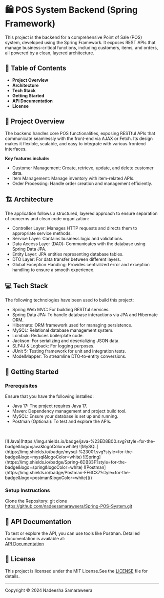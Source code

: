 # 🛍️ POS System Backend (Spring Framework)

This project is the backend for a comprehensive Point of Sale (POS) system, developed using the Spring Framework. It exposes REST APIs that manage business-critical functions, including customers, items, and orders, all powered by a clean, layered architecture.

## 📑 Table of Contents

* **Project Overview**
* **Architecture**
* **Tech Stack**
* **Getting Started**
* **API Documentation**
* **License**



## 🎯 Project Overview

The backend handles core POS functionalities, exposing RESTful APIs that communicate seamlessly with the front-end via AJAX or Fetch. Its design makes it flexible, scalable, and easy to integrate with various frontend interfaces.

**Key features include:**

* Customer Management: Create, retrieve, update, and delete customer data.
* Item Management: Manage inventory with item-related APIs.
* Order Processing: Handle order creation and management efficiently.

## 🏗️ Architecture

The application follows a structured, layered approach to ensure separation of concerns and clean code organization:

* Controller Layer: Manages HTTP requests and directs them to appropriate service methods.
* Service Layer: Contains business logic and validations.
* Data Access Layer (DAO): Communicates with the database using Spring Data JPA.
* Entity Layer: JPA entities representing database tables.
* DTO Layer: For data transfer between different layers.
* Global Exception Handling: Provides centralized error and exception handling to ensure a smooth experience.

## 💻 Tech Stack

The following technologies have been used to build this project:

* Spring Web MVC: For building RESTful services.
* Spring Data JPA: To handle database interactions via JPA and Hibernate ORM.
* Hibernate: ORM framework used for managing persistence.
* MySQL: Relational database management system.
* Lombok: Reduces boilerplate code.
* Jackson: For serializing and deserializing JSON data.
* SLF4J & Logback: For logging purposes.
* JUnit 5: Testing framework for unit and integration tests.
* ModelMapper: To streamline DTO-to-entity conversions.


## 🚀 Getting Started

### Prerequisites

Ensure that you have the following installed:

* Java 17: The project requires Java 17.
* Maven: Dependency management and project build tool.
* MySQL: Ensure your database is set up and running.
* Postman (Optional): To test and explore the APIs.
<br>
<br>
[![Java](https://img.shields.io/badge/java-%23ED8B00.svg?style=for-the-badge&logo=java&logoColor=white)
![MySQL](https://img.shields.io/badge/mysql-%2300f.svg?style=for-the-badge&logo=mysql&logoColor=white)
![Spring](https://img.shields.io/badge/Spring-6DB33F?style=for-the-badge&logo=spring&logoColor=white)
![Postman](https://img.shields.io/badge/Postman-FF6C37?style=for-the-badge&logo=postman&logoColor=white)]()

### Setup Instructions

Clone the Repository: git clone https://github.com/nadeesamaraweera/Spring-POS-System.git

## 📜 API Documentation

To test or explore the API, you can use tools like Postman. Detailed documentation is available at:
<br>
[API Documentation](https://documenter.getpostman.com/view/35385577/2sAXxS8X5H)

## 📄 License

This project is licensed under the MIT License.See the [LICENSE](./LICENSE) file for details.
<hr/>
Copyright © 2024 Nadeesha Samaraweera